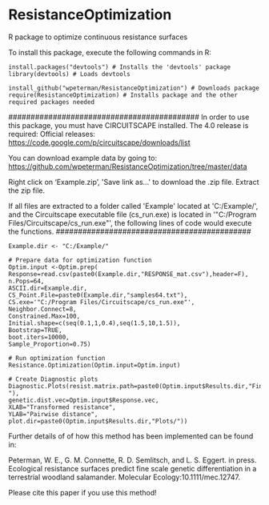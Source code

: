ResistanceOptimization
======================

R package to optimize continuous resistance surfaces

To install this package, execute the following commands in R:

```
install.packages("devtools") # Installs the 'devtools' package
library(devtools) # Loads devtools

install_github("wpeterman/ResistanceOptimization") # Downloads package
require(ResistanceOptimization) # Installs package and the other required packages needed
```

###########################################
In order to use this package, you must have CIRCUITSCAPE installed.
The 4.0 release is required:
Official releases: https://code.google.com/p/circuitscape/downloads/list

You can download example data by going to:
https://github.com/wpeterman/ResistanceOptimization/tree/master/data

Right click on ‘Example.zip’, 'Save link as...' to download the .zip file. Extract the zip file.

If all files are extracted to a folder called 'Example' located at 'C:/Example/', and the Circuitscape executable file (cs_run.exe) is located in '"C:/Program Files/Circuitscape/cs_run.exe"', the following lines of code would execute the functions.
############################################

```
Example.dir <- "C:/Example/"

# Prepare data for optimization function
Optim.input <-Optim.prep(
Response=read.csv(paste0(Example.dir,"RESPONSE_mat.csv"),header=F),
n.Pops=64,
ASCII.dir=Example.dir,
CS_Point.File=paste0(Example.dir,"samples64.txt"),
CS.exe='"C:/Program Files/Circuitscape/cs_run.exe"',
Neighbor.Connect=8,
Constrained.Max=100,
Initial.shape=c(seq(0.1,1,0.4),seq(1.5,10,1.5)),
Bootstrap=TRUE,
boot.iters=10000,
Sample_Proportion=0.75)

# Run optimization function
Resistance.Optimization(Optim.input=Optim.input)

# Create Diagnostic plots
Diagnostic.Plots(resist.matrix.path=paste0(Optim.input$Results.dir,"Final_CS_Surfaces/Resist_surf1_resistances.out
"),
genetic.dist.vec=Optim.input$Response.vec,
XLAB="Transformed resistance",
YLAB="Pairwise distance",
plot.dir=paste0(Optim.input$Results.dir,"Plots/"))
```

Further details of of how this method has been implemented can be found in:

Peterman, W. E., G. M. Connette, R. D. Semlitsch, and L. S. Eggert. in press. Ecological resistance surfaces predict fine scale genetic differentiation in a terrestrial woodland salamander. Molecular Ecology:10.1111/mec.12747.

Please cite this paper if you use this method!
